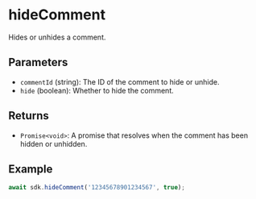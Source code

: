 # hideComment

Hides or unhides a comment.

## Parameters

- `commentId` (string): The ID of the comment to hide or unhide.
- `hide` (boolean): Whether to hide the comment.

## Returns

- `Promise<void>`: A promise that resolves when the comment has been hidden or unhidden.

## Example

```typescript
await sdk.hideComment('12345678901234567', true);
```